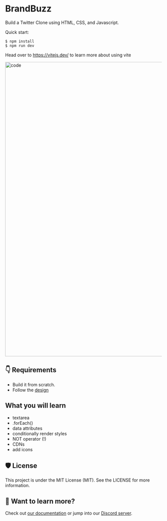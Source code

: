 # BrandBuzz

Build a Twitter Clone using HTML, CSS, and Javascript.

Quick start:

```
$ npm install
$ npm run dev
````

Head over to https://vitejs.dev/ to learn more about using vite


<img width="944" alt="code" src="https://github.com/JavascriptDon/Javascript-Fundamentals/assets/101202952/c1cc3bb6-3e01-4e21-96d7-b6ffaabdd539">


## 👇 Requirements

- Build it from scratch. 
- Follow the [design](https://www.figma.com/file/hE5klIn1AEQ9XWZWmurs7y/Learning-Journal%2FBlog?type=design&node-id=0-1&t=9jTBcVRdwBeOetzc-0)

## What you will learn

- textarea
- .forEach()
- data attributes
- conditionally render styles
- NOT operator (!)
- CDNs
- add icons

## 🛡️ License

This project is under the MIT License (MIT). See the LICENSE for more information.

## 👀 Want to learn more?

Check out [our documentation](https://docs.astro.build) or jump into our [Discord server](https://astro.build/chat).

